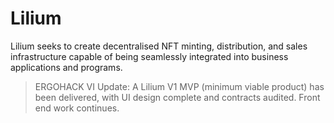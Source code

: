 # Lilium

Lilium seeks to create decentralised NFT minting, distribution, and sales infrastructure capable of being seamlessly integrated into business applications and programs.

> ERGOHACK VI Update: A Lilium V1 MVP (minimum viable product) has been delivered, with UI design complete and contracts audited. Front end work continues.

